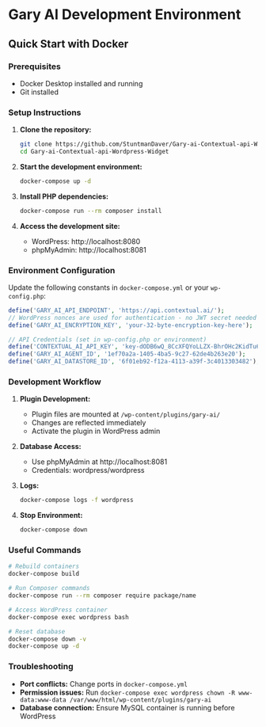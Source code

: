 # Gary AI Development Environment

## Quick Start with Docker

### Prerequisites
- Docker Desktop installed and running
- Git installed

### Setup Instructions

1. **Clone the repository:**
   ```bash
   git clone https://github.com/StuntmanDaver/Gary-ai-Contextual-api-Wordpress-Widget.git
   cd Gary-ai-Contextual-api-Wordpress-Widget
   ```

2. **Start the development environment:**
   ```bash
   docker-compose up -d
   ```

3. **Install PHP dependencies:**
   ```bash
   docker-compose run --rm composer install
   ```

4. **Access the development site:**
   - WordPress: http://localhost:8080
   - phpMyAdmin: http://localhost:8081

### Environment Configuration

Update the following constants in `docker-compose.yml` or your `wp-config.php`:

```php
define('GARY_AI_API_ENDPOINT', 'https://api.contextual.ai/');
// WordPress nonces are used for authentication - no JWT secret needed
define('GARY_AI_ENCRYPTION_KEY', 'your-32-byte-encryption-key-here');

// API Credentials (set in wp-config.php or environment)
define('CONTEXTUAL_AI_API_KEY', 'key-dODB6wQ_8CcXFQYoLLZX-BhrOHc2KidTu6y73PrewFOQDaCP4');
define('GARY_AI_AGENT_ID', '1ef70a2a-1405-4ba5-9c27-62de4b263e20');
define('GARY_AI_DATASTORE_ID', '6f01eb92-f12a-4113-a39f-3c4013303482');
```

### Development Workflow

1. **Plugin Development:**
   - Plugin files are mounted at `/wp-content/plugins/gary-ai/`
   - Changes are reflected immediately
   - Activate the plugin in WordPress admin

2. **Database Access:**
   - Use phpMyAdmin at http://localhost:8081
   - Credentials: wordpress/wordpress

3. **Logs:**
   ```bash
   docker-compose logs -f wordpress
   ```

4. **Stop Environment:**
   ```bash
   docker-compose down
   ```

### Useful Commands

```bash
# Rebuild containers
docker-compose build

# Run Composer commands
docker-compose run --rm composer require package/name

# Access WordPress container
docker-compose exec wordpress bash

# Reset database
docker-compose down -v
docker-compose up -d
```

### Troubleshooting

- **Port conflicts:** Change ports in `docker-compose.yml`
- **Permission issues:** Run `docker-compose exec wordpress chown -R www-data:www-data /var/www/html/wp-content/plugins/gary-ai`
- **Database connection:** Ensure MySQL container is running before WordPress
